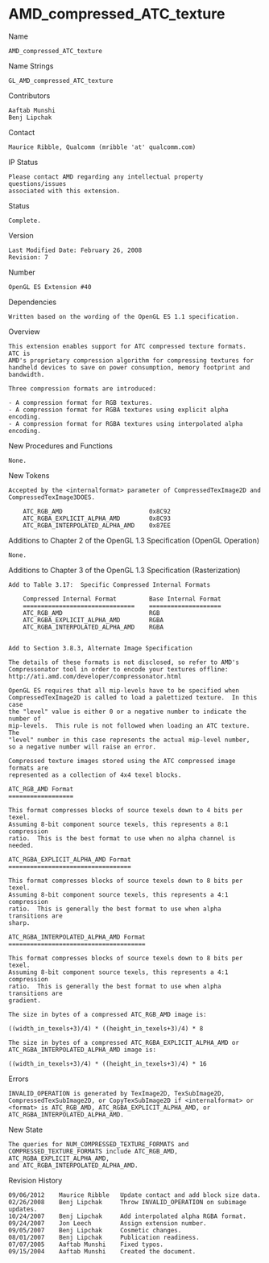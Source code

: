# AMD_compressed_ATC_texture

Name

    AMD_compressed_ATC_texture

Name Strings

    GL_AMD_compressed_ATC_texture

Contributors

    Aaftab Munshi
    Benj Lipchak
	
Contact

    Maurice Ribble, Qualcomm (mribble 'at' qualcomm.com)

IP Status

    Please contact AMD regarding any intellectual property questions/issues 
    associated with this extension.

Status

    Complete.

Version

    Last Modified Date: February 26, 2008
    Revision: 7

Number

    OpenGL ES Extension #40

Dependencies

    Written based on the wording of the OpenGL ES 1.1 specification.

Overview

    This extension enables support for ATC compressed texture formats.  ATC is 
    AMD's proprietary compression algorithm for compressing textures for 
    handheld devices to save on power consumption, memory footprint and 
    bandwidth.

    Three compression formats are introduced:

    - A compression format for RGB textures.
    - A compression format for RGBA textures using explicit alpha encoding.
    - A compression format for RGBA textures using interpolated alpha encoding.

New Procedures and Functions

    None.

New Tokens

    Accepted by the <internalformat> parameter of CompressedTexImage2D and
    CompressedTexImage3DOES.

        ATC_RGB_AMD                        0x8C92
        ATC_RGBA_EXPLICIT_ALPHA_AMD        0x8C93
        ATC_RGBA_INTERPOLATED_ALPHA_AMD    0x87EE

Additions to Chapter 2 of the OpenGL 1.3 Specification (OpenGL Operation)

    None.

Additions to Chapter 3 of the OpenGL 1.3 Specification (Rasterization)

    Add to Table 3.17:  Specific Compressed Internal Formats

        Compressed Internal Format         Base Internal Format
        ===============================    ====================
        ATC_RGB_AMD                        RGB
        ATC_RGBA_EXPLICIT_ALPHA_AMD        RGBA
        ATC_RGBA_INTERPOLATED_ALPHA_AMD    RGBA


    Add to Section 3.8.3, Alternate Image Specification

    The details of these formats is not disclosed, so refer to AMD's 
    Compressonator tool in order to encode your textures offline:
    http://ati.amd.com/developer/compressonator.html
    
    OpenGL ES requires that all mip-levels have to be specified when
    CompressedTexImage2D is called to load a palettized texture.  In this case 
    the "level" value is either 0 or a negative number to indicate the number of
    mip-levels.  This rule is not followed when loading an ATC texture.  The 
    "level" number in this case represents the actual mip-level number,
    so a negative number will raise an error.

    Compressed texture images stored using the ATC compressed image formats are
    represented as a collection of 4x4 texel blocks.

    ATC_RGB_AMD Format
    ==================

    This format compresses blocks of source texels down to 4 bits per texel.
    Assuming 8-bit component source texels, this represents a 8:1 compression
    ratio.  This is the best format to use when no alpha channel is needed.

    ATC_RGBA_EXPLICIT_ALPHA_AMD Format
    ==================================

    This format compresses blocks of source texels down to 8 bits per texel.
    Assuming 8-bit component source texels, this represents a 4:1 compression
    ratio.  This is generally the best format to use when alpha transitions are
    sharp.

    ATC_RGBA_INTERPOLATED_ALPHA_AMD Format
    ======================================

    This format compresses blocks of source texels down to 8 bits per texel.
    Assuming 8-bit component source texels, this represents a 4:1 compression
    ratio.  This is generally the best format to use when alpha transitions are
    gradient.

    The size in bytes of a compressed ATC_RGB_AMD image is:

    ((width_in_texels+3)/4) * ((height_in_texels+3)/4) * 8

    The size in bytes of a compressed ATC_RGBA_EXPLICIT_ALPHA_AMD or
    ATC_RGBA_INTERPOLATED_ALPHA_AMD image is:

    ((width_in_texels+3)/4) * ((height_in_texels+3)/4) * 16

Errors

    INVALID_OPERATION is generated by TexImage2D, TexSubImage2D, 
    CompressedTexSubImage2D, or CopyTexSubImage2D if <internalformat> or 
    <format> is ATC_RGB_AMD, ATC_RGBA_EXPLICIT_ALPHA_AMD, or 
    ATC_RGBA_INTERPOLATED_ALPHA_AMD.

New State

    The queries for NUM_COMPRESSED_TEXTURE_FORMATS and 
    COMPRESSED_TEXTURE_FORMATS include ATC_RGB_AMD, ATC_RGBA_EXPLICIT_ALPHA_AMD,
    and ATC_RGBA_INTERPOLATED_ALPHA_AMD.

Revision History

    09/06/2012    Maurice Ribble   Update contact and add block size data.
    02/26/2008    Benj Lipchak     Throw INVALID_OPERATION on subimage updates.
    10/24/2007    Benj Lipchak     Add interpolated alpha RGBA format.
    09/24/2007    Jon Leech        Assign extension number.
    09/05/2007    Benj Lipchak     Cosmetic changes.
    08/01/2007    Benj Lipchak     Publication readiness.
    07/07/2005    Aaftab Munshi    Fixed typos.
    09/15/2004    Aaftab Munshi    Created the document.
